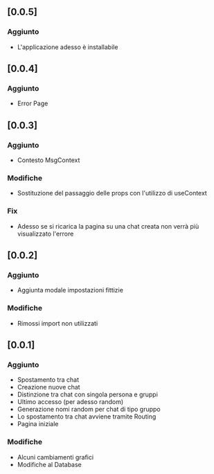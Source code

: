## [0.0.5]

### Aggiunto
- L'applicazione adesso è installabile

## [0.0.4]

### Aggiunto
- Error Page

## [0.0.3]

### Aggiunto
- Contesto MsgContext

### Modifiche
- Sostituzione del passaggio delle props con l'utilizzo di useContext

### Fix
- Adesso se si ricarica la pagina su una chat creata non verrà più visualizzato l'errore

## [0.0.2]

### Aggiunto
- Aggiunta modale impostazioni fittizie

### Modifiche
- Rimossi import non utilizzati

## [0.0.1]

### Aggiunto
- Spostamento tra chat
- Creazione nuove chat
- Distinzione tra chat con singola persona e gruppi
- Ultimo accesso (per adesso random)
- Generazione nomi random per chat di tipo gruppo
- Lo spostamento tra chat avviene tramite Routing
- Pagina iniziale

### Modifiche
- Alcuni cambiamenti grafici
- Modifiche al Database